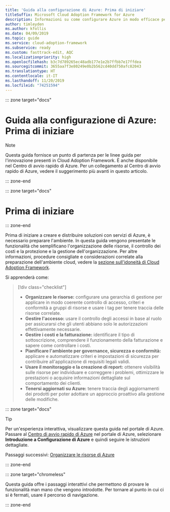 ```yaml
---
title: 'Guida alla configurazione di Azure: Prima di iniziare'
titleSuffix: Microsoft Cloud Adoption Framework for Azure
description: Informazioni su come configurare Azure in modo efficace per l'organizzazione con linee guida dettagliate.
author: timleyden
ms.author: kfollis
ms.date: 04/09/2019
ms.topic: guide
ms.service: cloud-adoption-framework
ms.subservice: ready
ms.custom: fasttrack-edit, AQC
ms.localizationpriority: high
ms.openlocfilehash: b3c7d789265ec48adb177e1e2b7ffbb7e17ffdea
ms.sourcegitcommit: 3655aa7f3e80249e0b2b562cd40dd750afc82043
ms.translationtype: HT
ms.contentlocale: it-IT
ms.lasthandoff: 11/20/2019
ms.locfileid: "74251594"
---
```

::: zone target="docs"

# <a name="azure-setup-guide-before-you-start"></a>Guida alla configurazione di Azure: Prima di iniziare

> [!NOTE]
> Questa guida fornisce un punto di partenza per le linee guida per l'innovazione presenti in Cloud Adoption Framework. È anche disponibile nel Centro di avvio rapido di Azure. Per un collegamento al Centro di avvio rapido di Azure, vedere il suggerimento più avanti in questo articolo.

::: zone-end

::: zone target="docs"

# <a name="before-you-start"></a>Prima di iniziare

::: zone-end

Prima di iniziare a creare e distribuire soluzioni con servizi di Azure, è necessario preparare l'ambiente. In questa guida vengono presentate le funzionalità che semplificano l'organizzazione delle risorse, il controllo dei costi e la protezione e la gestione dell'organizzazione. Per altre informazioni, procedure consigliate e considerazioni correlate alla preparazione dell'ambiente cloud, vedere la [sezione sull'idoneità di Cloud Adoption Framework](../index.md).

Si apprenderà come:

> [!div class="checklist"]
>
> - **Organizzare le risorse:** configurare una gerarchia di gestione per applicare in modo coerente controllo di accesso, criteri e conformità a gruppi di risorse e usare i tag per tenere traccia delle risorse correlate.
> - **Gestire l'accesso:** usare il controllo degli accessi in base al ruolo per assicurarsi che gli utenti abbiano solo le autorizzazioni effettivamente necessarie.
> - **Gestire i costi e la fatturazione:** identificare il tipo di sottoscrizione, comprendere il funzionamento della fatturazione e sapere come controllare i costi.
> - **Pianificare l'ambiente per governance, sicurezza e conformità:** applicare e automatizzare criteri e impostazioni di sicurezza per contribuire all'applicazione di requisiti legali validi.
> - **Usare il monitoraggio e la creazione di report:** ottenere visibilità sulle risorse per individuare e correggere i problemi, ottimizzare le prestazioni o acquisire informazioni dettagliate sul comportamento dei clienti.
> - **Tenersi aggiornati su Azure:** tenere traccia degli aggiornamenti dei prodotti per poter adottare un approccio proattivo alla gestione delle modifiche.

::: zone target="docs"

> [!TIP]
> Per un'esperienza interattiva, visualizzare questa guida nel portale di Azure. Passare al [Centro di avvio rapido di Azure](https://portal.azure.com/?feature.quickstart=true#blade/Microsoft_Azure_Resources/QuickstartCenterBlade) nel portale di Azure, selezionare **Introduzione a Configurazione di Azure** e quindi seguire le istruzioni dettagliate.

Passaggi successivi: [Organizzare le risorse di Azure](./organize-resources.md)

::: zone-end

::: zone target="chromeless"

Questa guida offre i passaggi interattivi che permettono di provare le funzionalità man mano che vengono introdotte. Per tornare al punto in cui ci si è fermati, usare il percorso di navigazione.

::: zone-end
